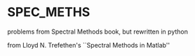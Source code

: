 # SPEC_METHS
problems from Spectral Methods book, but rewritten in python

from Lloyd N. Trefethen's ``Spectral Methods in Matlab''
